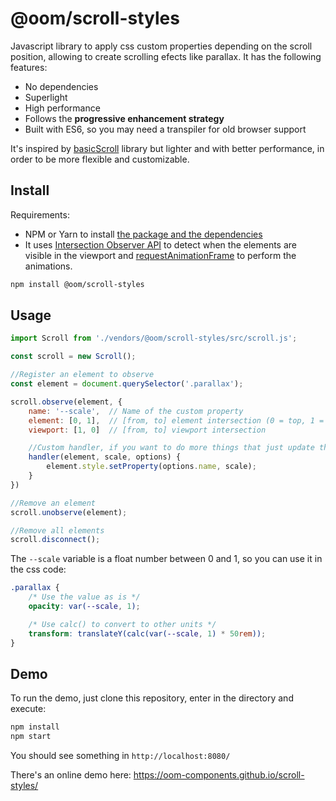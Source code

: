 # @oom/scroll-styles

Javascript library to apply css custom properties depending on the scroll position, allowing to create scrolling efects like parallax. It has the following features:

* No dependencies
* Superlight
* High performance
* Follows the **progressive enhancement strategy**
* Built with ES6, so you may need a transpiler for old browser support

It's inspired by [basicScroll](https://github.com/electerious/basicScroll) library but lighter and with better performance, in order to be more flexible and customizable.

## Install

Requirements:

* NPM or Yarn to install [the package and the dependencies](https://www.npmjs.com/@oom/scroll-styles)
* It uses [Intersection Observer API](https://developer.mozilla.org/en-US/docs/Web/API/Intersection_Observer_API) to detect when the elements are visible in the viewport and [requestAnimationFrame](https://developer.mozilla.org/en-US/docs/Web/API/window/requestAnimationFrame) to perform the animations.

```sh
npm install @oom/scroll-styles
```

## Usage

```js
import Scroll from './vendors/@oom/scroll-styles/src/scroll.js';

const scroll = new Scroll();

//Register an element to observe
const element = document.querySelector('.parallax');

scroll.observe(element, {
    name: '--scale',  // Name of the custom property
    element: [0, 1],  // [from, to] element intersection (0 = top, 1 = bottom, 0.5 = middle, etc)
    viewport: [1, 0]  // [from, to] viewport intersection

    //Custom handler, if you want to do more things that just update the property
    handler(element, scale, options) {
        element.style.setProperty(options.name, scale);
    }
})

//Remove an element
scroll.unobserve(element);

//Remove all elements
scroll.disconnect();
```

The `--scale` variable is a float number between 0 and 1, so you can use it in the css code:

```css
.parallax {
    /* Use the value as is */
    opacity: var(--scale, 1);

    /* Use calc() to convert to other units */
    transform: translateY(calc(var(--scale, 1) * 50rem));
}
```

## Demo

To run the demo, just clone this repository, enter in the directory and execute:

```sh
npm install
npm start
```

You should see something in `http://localhost:8080/`

There's an online demo here: https://oom-components.github.io/scroll-styles/
